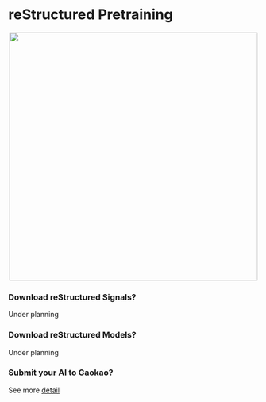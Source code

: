 # reStructured Pretraining
<p align="center">
<img src="https://user-images.githubusercontent.com/59123869/173596999-f21cb853-d88f-4004-ad15-d6105f6e6cb8.png" width="500"/>
</p>



### Download reStructured Signals?
Under planning

### Download reStructured Models?
Under planning

### Submit your AI to Gaokao?
See more [detail](https://github.com/ExpressAI/AI-Gaokao)

